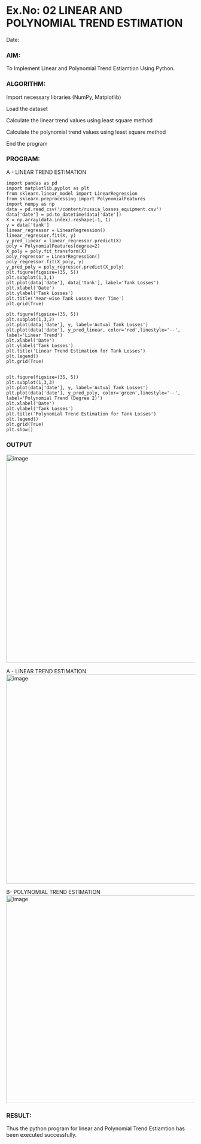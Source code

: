 # Ex.No: 02 LINEAR AND POLYNOMIAL TREND ESTIMATION
Date:
### AIM:
To Implement Linear and Polynomial Trend Estiamtion Using Python.

### ALGORITHM:
Import necessary libraries (NumPy, Matplotlib)

Load the dataset

Calculate the linear trend values using least square method

Calculate the polynomial trend values using least square method

End the program
### PROGRAM:
A - LINEAR TREND ESTIMATION
```
import pandas as pd
import matplotlib.pyplot as plt
from sklearn.linear_model import LinearRegression
from sklearn.preprocessing import PolynomialFeatures
import numpy as np
data = pd.read_csv('/content/russia_losses_equipment.csv')
data['date'] = pd.to_datetime(data['date'])
X = np.array(data.index).reshape(-1, 1)
y = data['tank']
linear_regressor = LinearRegression()
linear_regressor.fit(X, y)
y_pred_linear = linear_regressor.predict(X)
poly = PolynomialFeatures(degree=2)
X_poly = poly.fit_transform(X)
poly_regressor = LinearRegression()
poly_regressor.fit(X_poly, y)
y_pred_poly = poly_regressor.predict(X_poly)
plt.figure(figsize=(35, 5))
plt.subplot(1,3,1)
plt.plot(data['date'], data['tank'], label='Tank Losses')
plt.xlabel('Date')
plt.ylabel('Tank Losses')
plt.title('Year-wise Tank Losses Over Time')
plt.grid(True)

plt.figure(figsize=(35, 5))
plt.subplot(1,3,2)
plt.plot(data['date'], y, label='Actual Tank Losses')
plt.plot(data['date'], y_pred_linear, color='red',linestyle='--', label='Linear Trend')
plt.xlabel('Date')
plt.ylabel('Tank Losses')
plt.title('Linear Trend Estimation for Tank Losses')
plt.legend()
plt.grid(True)


plt.figure(figsize=(35, 5))
plt.subplot(1,3,3)
plt.plot(data['date'], y, label='Actual Tank Losses')
plt.plot(data['date'], y_pred_poly, color='green',linestyle='--', label='Polynomial Trend (Degree 2)')
plt.xlabel('Date')
plt.ylabel('Tank Losses')
plt.title('Polynomial Trend Estimation for Tank Losses')
plt.legend()
plt.grid(True)
plt.show()
```

### OUTPUT
<img width="1042" height="556" alt="image" src="https://github.com/user-attachments/assets/df47383b-180c-46f3-b91a-a80fac89ba14" />

A - LINEAR TREND ESTIMATION
<img width="1042" height="558" alt="image" src="https://github.com/user-attachments/assets/940ecc0d-73f4-4edc-ab10-213ef7e2c751" />



B- POLYNOMIAL TREND ESTIMATION
<img width="1044" height="555" alt="image" src="https://github.com/user-attachments/assets/cb127a37-baf9-4769-9d54-cea2b4588575" />



### RESULT:
Thus the python program for linear and Polynomial Trend Estiamtion has been executed successfully.
